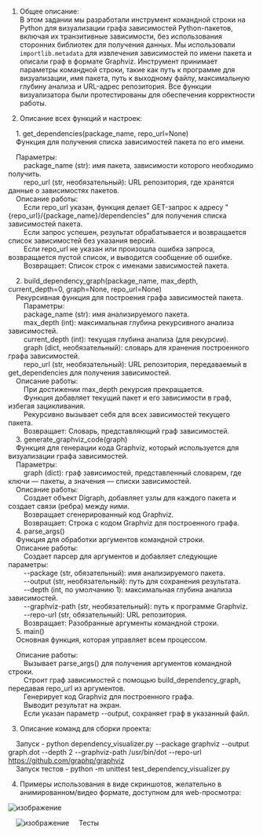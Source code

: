 1. Общее описание:
&nbsp;&nbsp;&nbsp;&nbsp; <br/> В этом задании мы разработали инструмент командной строки на Python для визуализации графа зависимостей Python-пакетов, включая их транзитивные зависимости, без использования сторонних библиотек для получения данных. Мы использовали `importlib.metadata` для извлечения зависимостей по имени пакета и описали граф в формате Graphviz. Инструмент принимает параметры командной строки, такие как путь к программе для визуализации, имя пакета, путь к выходному файлу, максимальную глубину анализа и URL-адрес репозитория. Все функции визуализатора были протестированы для обеспечения корректности работы.

2. Описание всех функций и настроек: <br/>

&nbsp;&nbsp;&nbsp;&nbsp;1. get_dependencies(package_name, repo_url=None)<br/> 
&nbsp;&nbsp;&nbsp;&nbsp;Функция для получения списка зависимостей пакета по его имени.<br/> 

&nbsp;&nbsp;&nbsp;&nbsp;Параметры:<br/> 
&nbsp;&nbsp;&nbsp;&nbsp;&nbsp;&nbsp;&nbsp;&nbsp;package_name (str): имя пакета, зависимости которого необходимо получить.<br/> 
&nbsp;&nbsp;&nbsp;&nbsp;&nbsp;&nbsp;&nbsp;&nbsp;repo_url (str, необязательный): URL репозитория, где хранятся данные о зависимостях пакетов.<br/> 
&nbsp;&nbsp;&nbsp;&nbsp;Описание работы:<br/> 
&nbsp;&nbsp;&nbsp;&nbsp;&nbsp;&nbsp;&nbsp;&nbsp;Если repo_url указан, функция делает GET-запрос к адресу "{repo_url}/{package_name}/dependencies" для получения списка зависимостей пакета.<br/> 
&nbsp;&nbsp;&nbsp;&nbsp;&nbsp;&nbsp;&nbsp;&nbsp;Если запрос успешен, результат обрабатывается и возвращается список зависимостей без указания версий. <br/> 
&nbsp;&nbsp;&nbsp;&nbsp;&nbsp;&nbsp;&nbsp;&nbsp;Если repo_url не указан или произошла ошибка запроса, возвращается пустой список, и выводится сообщение об ошибке.<br/> 
&nbsp;&nbsp;&nbsp;&nbsp;&nbsp;&nbsp;&nbsp;&nbsp;Возвращает: Список строк с именами зависимостей пакета.<br/> 

&nbsp;&nbsp;&nbsp;&nbsp;2. build_dependency_graph(package_name, max_depth, current_depth=0, graph=None, repo_url=None)<br/> 
&nbsp;&nbsp;&nbsp;&nbsp;Рекурсивная функция для построения графа зависимостей пакета.<br/> 
&nbsp;&nbsp;&nbsp;&nbsp;&nbsp;&nbsp;&nbsp;&nbsp;Параметры:<br/> 
&nbsp;&nbsp;&nbsp;&nbsp;&nbsp;&nbsp;&nbsp;&nbsp;package_name (str): имя анализируемого пакета.<br/> 
&nbsp;&nbsp;&nbsp;&nbsp;&nbsp;&nbsp;&nbsp;&nbsp;max_depth (int): максимальная глубина рекурсивного анализа зависимостей.<br/> 
&nbsp;&nbsp;&nbsp;&nbsp;&nbsp;&nbsp;&nbsp;&nbsp;current_depth (int): текущая глубина анализа (для рекурсии).<br/> 
&nbsp;&nbsp;&nbsp;&nbsp;&nbsp;&nbsp;&nbsp;&nbsp;graph (dict, необязательный): словарь для хранения построенного графа зависимостей.<br/> 
&nbsp;&nbsp;&nbsp;&nbsp;&nbsp;&nbsp;&nbsp;&nbsp;repo_url (str, необязательный): URL репозитория, передаваемый в get_dependencies для получения зависимостей.<br/> 
&nbsp;&nbsp;&nbsp;&nbsp;Описание работы:<br/> 
&nbsp;&nbsp;&nbsp;&nbsp;&nbsp;&nbsp;&nbsp;&nbsp;При достижении max_depth рекурсия прекращается.<br/> 
&nbsp;&nbsp;&nbsp;&nbsp;&nbsp;&nbsp;&nbsp;&nbsp;Функция добавляет текущий пакет и его зависимости в граф, избегая зацикливания.<br/> 
&nbsp;&nbsp;&nbsp;&nbsp;&nbsp;&nbsp;&nbsp;&nbsp;Рекурсивно вызывает себя для всех зависимостей текущего пакета.<br/> 
&nbsp;&nbsp;&nbsp;&nbsp;&nbsp;&nbsp;&nbsp;&nbsp;Возвращает: Словарь, представляющий граф зависимостей.<br/> 
&nbsp;&nbsp;&nbsp;&nbsp;3. generate_graphviz_code(graph)<br/> 
&nbsp;&nbsp;&nbsp;&nbsp;Функция для генерации кода Graphviz, который используется для визуализации графа зависимостей.<br/> 
&nbsp;&nbsp;&nbsp;&nbsp;Параметры:<br/> 
&nbsp;&nbsp;&nbsp;&nbsp;&nbsp;&nbsp;&nbsp;&nbsp;graph (dict): граф зависимостей, представленный словарем, где ключи — пакеты, а значения — списки зависимостей.<br/> 
&nbsp;&nbsp;&nbsp;&nbsp;Описание работы:<br/> 
&nbsp;&nbsp;&nbsp;&nbsp;&nbsp;&nbsp;&nbsp;&nbsp;Создает объект Digraph, добавляет узлы для каждого пакета и создает связи (ребра) между ними.<br/> 
&nbsp;&nbsp;&nbsp;&nbsp;&nbsp;&nbsp;&nbsp;&nbsp;Возвращает сгенерированный код Graphviz.<br/> 
&nbsp;&nbsp;&nbsp;&nbsp;&nbsp;&nbsp;&nbsp;&nbsp;Возвращает: Строка с кодом Graphviz для построенного графа.<br/> 
&nbsp;&nbsp;&nbsp;&nbsp;4. parse_args()<br/> 
&nbsp;&nbsp;&nbsp;&nbsp;Функция для обработки аргументов командной строки.<br/> 
&nbsp;&nbsp;&nbsp;&nbsp;Описание работы:<br/> 
&nbsp;&nbsp;&nbsp;&nbsp;&nbsp;&nbsp;&nbsp;&nbsp;Создает парсер для аргументов и добавляет следующие параметры:<br/> 
&nbsp;&nbsp;&nbsp;&nbsp;&nbsp;&nbsp;&nbsp;&nbsp;--package (str, обязательный): имя анализируемого пакета.<br/> 
&nbsp;&nbsp;&nbsp;&nbsp;&nbsp;&nbsp;&nbsp;&nbsp;--output (str, необязательный): путь для сохранения результата.<br/> 
&nbsp;&nbsp;&nbsp;&nbsp;&nbsp;&nbsp;&nbsp;&nbsp;--depth (int, по умолчанию 1): максимальная глубина анализа зависимостей.<br/> 
&nbsp;&nbsp;&nbsp;&nbsp;&nbsp;&nbsp;&nbsp;&nbsp;--graphviz-path (str, необязательный): путь к программе Graphviz.<br/> 
&nbsp;&nbsp;&nbsp;&nbsp;&nbsp;&nbsp;&nbsp;&nbsp;--repo-url (str, обязательный): URL репозитория.<br/> 
&nbsp;&nbsp;&nbsp;&nbsp;&nbsp;&nbsp;&nbsp;&nbsp;Возвращает: Разобранные аргументы командной строки.<br/> 
&nbsp;&nbsp;&nbsp;&nbsp;5. main()<br/> 
&nbsp;&nbsp;&nbsp;&nbsp;Основная функция, которая управляет всем процессом.<br/> 

&nbsp;&nbsp;&nbsp;&nbsp;Описание работы:<br/> 
&nbsp;&nbsp;&nbsp;&nbsp;&nbsp;&nbsp;&nbsp;&nbsp;Вызывает parse_args() для получения аргументов командной строки.<br/> 
&nbsp;&nbsp;&nbsp;&nbsp;&nbsp;&nbsp;&nbsp;&nbsp;Строит граф зависимостей с помощью build_dependency_graph, передавая repo_url из аргументов.<br/> 
&nbsp;&nbsp;&nbsp;&nbsp;&nbsp;&nbsp;&nbsp;&nbsp;Генерирует код Graphviz для построенного графа.<br/> 
&nbsp;&nbsp;&nbsp;&nbsp;&nbsp;&nbsp;&nbsp;&nbsp;Выводит результат на экран.<br/> 
&nbsp;&nbsp;&nbsp;&nbsp;&nbsp;&nbsp;&nbsp;&nbsp;Если указан параметр --output, сохраняет граф в указанный файл.<br/> 

3. Описание команд для сборки проекта:<br/>

&nbsp;&nbsp;&nbsp;&nbsp;Запуск - python dependency_visualizer.py --package graphviz --output graph.dot --depth 2 --graphviz-path /usr/bin/dot --repo-url https://github.com/graphp/graphviz<br/>
&nbsp;&nbsp;&nbsp;&nbsp;Запуск тестов - python -m unittest test_dependency_visualizer.py<br/> 

4. Примеры использования в виде скриншотов, желательно в анимированном/видео формате, доступном для web-просмотра:<br/>

![изображение](https://github.com/user-attachments/assets/a1c0b9f3-dbcc-4019-9074-9aae1075328b)


&nbsp;&nbsp;&nbsp;&nbsp;![изображение](https://github.com/user-attachments/assets/7713b9e2-37e8-4eb6-b658-86f7676149fb)
&nbsp;&nbsp;&nbsp;&nbsp;Тесты<br/>

